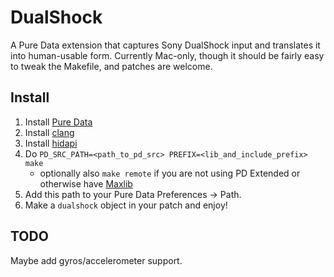 # DualShock

A Pure Data extension that captures Sony DualShock input and translates it into
human-usable form.  Currently Mac-only, though it should be fairly easy to
tweak the Makefile, and patches are welcome.


## Install

1. Install [Pure Data](https://puredata.info/)
2. Install [clang](https://clang.llvm.org/)
3. Install [hidapi](http://www.signal11.us/oss/hidapi/)
4. Do `PD_SRC_PATH=<path_to_pd_src> PREFIX=<lib_and_include_prefix> make`
    * optionally also `make remote` if you are not using PD Extended or otherwise have [Maxlib](https://puredata.info/downloads/maxlib)
5. Add this path to your Pure Data Preferences -> Path.
6. Make a `dualshock` object in your patch and enjoy!


## TODO

Maybe add gyros/accelerometer support.

